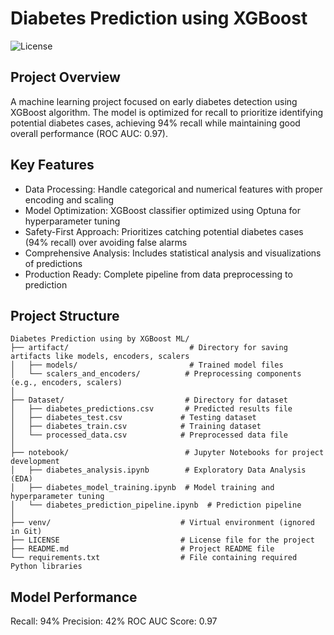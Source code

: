 # Diabetes Prediction using XGBoost

![License](https://img.shields.io/badge/license-MIT-blue)

## Project Overview
A machine learning project focused on early diabetes detection using XGBoost algorithm. The model is optimized for recall to prioritize identifying potential diabetes cases, achieving 94% recall while maintaining good overall performance (ROC AUC: 0.97).


## Key Features

- Data Processing: Handle categorical and numerical features with proper encoding and scaling
- Model Optimization: XGBoost classifier optimized using Optuna for hyperparameter tuning
- Safety-First Approach: Prioritizes catching potential diabetes cases (94% recall) over avoiding false alarms
- Comprehensive Analysis: Includes statistical analysis and visualizations of predictions
- Production Ready: Complete pipeline from data preprocessing to prediction

## Project Structure
```
Diabetes Prediction using by XGBoost ML/
├── artifact/                           # Directory for saving artifacts like models, encoders, scalers
│   ├── models/                         # Trained model files
│   └── scalers_and_encoders/          # Preprocessing components (e.g., encoders, scalers)
│
├── Dataset/                           # Directory for dataset
│   ├── diabetes_predictions.csv       # Predicted results file
│   ├── diabetes_test.csv             # Testing dataset
│   ├── diabetes_train.csv            # Training dataset
│   └── processed_data.csv            # Preprocessed data file
│
├── notebook/                          # Jupyter Notebooks for project development
│   ├── diabetes_analysis.ipynb        # Exploratory Data Analysis (EDA)
│   ├── diabetes_model_training.ipynb  # Model training and hyperparameter tuning
│   └── diabetes_prediction_pipeline.ipynb  # Prediction pipeline
│
├── venv/                             # Virtual environment (ignored in Git)
├── LICENSE                           # License file for the project
├── README.md                         # Project README file
└── requirements.txt                  # File containing required Python libraries
```

## Model Performance

Recall: 94%
Precision: 42%
ROC AUC Score: 0.97